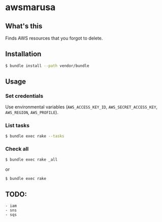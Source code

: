 # awsmarusa

## What's this

Finds AWS resources that you forgot to delete.

## Installation

```sh
$ bundle install --path vendor/bundle
```

## Usage

### Set credentials

Use environmental variables (`AWS_ACCESS_KEY_ID`, `AWS_SECRET_ACCESS_KEY`, `AWS_REGION`, `AWS_PROFILE`).

### List tasks

```sh
$ bundle exec rake --tasks
```

### Check all

```sh
$ bundle exec rake _all
```

or

```sh
$ bundle exec rake
```

## TODO:

```
- iam
- sns
- sqs
```

